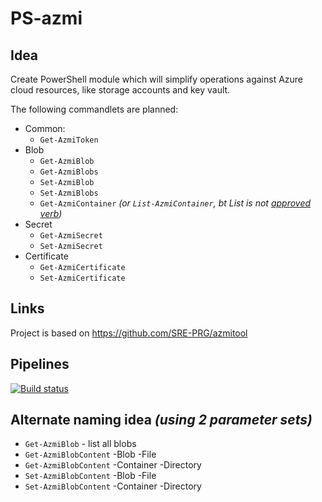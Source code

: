 # PS-azmi

## Idea
Create PowerShell module which will simplify operations against Azure cloud resources, like storage accounts and key vault.

The following commandlets are planned:
- Common:
  - `Get-AzmiToken`
- Blob
  - `Get-AzmiBlob`
  - `Get-AzmiBlobs`
  - `Set-AzmiBlob`
  - `Set-AzmiBlobs`
  - `Get-AzmiContainer` _(or `List-AzmiContainer`, bt List is not [approved verb](https://docs.microsoft.com/en-us/powershell/scripting/developer/cmdlet/approved-verbs-for-windows-powershell-commands?view=powershell-7.1))_
- Secret
  - `Get-AzmiSecret`
  - `Set-AzmiSecret`
- Certificate
  - `Get-AzmiCertificate`
  - `Set-AzmiCertificate`

## Links
Project is based on https://github.com/SRE-PRG/azmitool

## Pipelines

[![Build status](https://dev.azure.com/iiric/PS-azmi/_apis/build/status/PS-azmi-CI)](https://dev.azure.com/iiric/PS-azmi/_build/latest?definitionId=37)

## Alternate naming idea _(using 2 parameter sets)_
- `Get-AzmiBlob` - list all blobs
- `Get-AzmiBlobContent` -Blob -File
- `Get-AzmiBlobContent` -Container -Directory
- `Set-AzmiBlobContent` -Blob -File
- `Set-AzmiBlobContent` -Container -Directory

